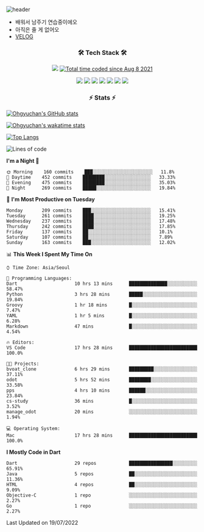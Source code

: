 <!--
**Ohgyuchan/Ohgyuchan** is a ✨ _special_ ✨ repository because its `README.md` (this file) appears on your GitHub profile.

Here are some ideas to get you started:

- 🔭 I’m currently working on ...
- 🌱 I’m currently learning ...
- 👯 I’m looking to collaborate on ...
- 🤔 I’m looking for help with ...
- 💬 Ask me about ...
- 📫 How to reach me: ...
- 😄 Pronouns: ...
- ⚡ Fun fact: ...
-->
![header](https://capsule-render.vercel.app/api?type=soft&color=auto&height=150&section=header&text=Ohgyuchan&fontSize=80&animation=twinkling)
<!-- ### Hi there 👋 -->
  * 배워서 남주기 연습중이에오
  * 아직은 줄 게 없어오
  * [VELOG](https://velog.io/@terman)



<h3 align="center"><b>🛠 Tech Stack 🛠</b></h3>

<p align="center">
<a href="https://hits.seeyoufarm.com"><img src="https://hits.seeyoufarm.com/api/count/incr/badge.svg?url=https%3A%2F%2Fgithub.com%2FOhgyuchan&count_bg=%2379C83D&title_bg=%23555555&icon=&icon_color=%23E7E7E7&title=visitors+%F0%9F%99%8C&edge_flat=false"/></a> <a href="https://wakatime.com/@9d35e6a9-2400-4e9b-b741-9597e6de1373"><img src="https://wakatime.com/badge/user/9d35e6a9-2400-4e9b-b741-9597e6de1373.svg" alt="Total time coded since Aug 8 2021" /></a></b>


<p align="center">
<!-- <img src="https://img.shields.io/badge/HTML5-E34F26?style=flat-square&logo=HTML5&logoColor=white"/></a> &nbsp -->
<!-- <img src="https://img.shields.io/badge/CSS3-1572B6?style=flat-square&logo=CSS3&logoColor=white"/></a> &nbsp -->
<!-- <img src="https://img.shields.io/badge/JavaScript-F7DF1E?style=flat-square&logo=JavaScript&logoColor=white"/></a> &nbsp -->
<!-- <img src="https://img.shields.io/badge/Node.js-339933?style=flat-square&logo=Node.js&logoColor=white"/></a> &nbsp -->
<img src="https://img.shields.io/badge/Android-3DDC84?style=flat-square&logo=Android&logoColor=white"/></a> 
<img src="https://img.shields.io/badge/Flutter-02569B?style=flat-square&logo=Flutter&logoColor=white"></a> 
<img src="https://img.shields.io/badge/Dart-0175C2?style=flat-square&logo=Dart&logoColor=white"></a> 
<!-- <img src="https://img.shields.io/badge/R-0175C2?style=flat-square&logo=R&logoColor=white"></a> &nbsp -->
<!-- <img src="https://img.shields.io/badge/MongoDB-47A248?style=flat-square&logo=MongoDB&logoColor=white"/></a> &nbsp -->
<!-- <img src="https://img.shields.io/badge/MySQL-4479A1?style=flat-square&logo=MySQL&logoColor=white"/></a> &nbsp -->
<img src="https://img.shields.io/badge/c++-00599C?style=flat-square&logo=c%2B%2B&logoColor=white"/></a> 
<img src="https://img.shields.io/badge/python-0175C2?style=flat-square&logo=python&logoColor=white"></a> 
<img src="https://img.shields.io/badge/github-181717?style=flat-square&logo=github&logoColor=white"></a> 
<img src="https://img.shields.io/badge/unity-FCC624?style=flat-square&logo=unity&logoColor=black"></a> 
<!-- <img src="https://img.shields.io/badge/Amazon AWS-232F3E?style=flat-square&logo=Amazon%20AWS&logoColor=white"/></a> &nbsp </p> -->
</b>

<h3 align="center"><b>⚡️ Stats ⚡️</b></h3>


[![Ohgyuchan's GitHub stats](https://github-readme-stats.vercel.app/api?username=Ohgyuchan&count_private=true&include_all_commits=true&show_icons=true&theme=buefy)](https://github.com/anuraghazra/github-readme-stats)

[![Ohgyuchan's wakatime stats](https://github-readme-stats.vercel.app/api/wakatime?username=TermanOh&layout=compact&theme=buefy)](https://github.com/anuraghazra/github-readme-stats)

[![Top Langs](https://github-readme-stats.vercel.app/api/top-langs/?username=Ohgyuchan&layout=compact&exclude_repo=unity_example&theme=buefy)](https://github.com/Ohgyuchan/github-readme-stats)
  
<!--START_SECTION:waka-->
![Lines of code](https://img.shields.io/badge/From%20Hello%20World%20I%27ve%20Written-1.2%20million%20lines%20of%20code-blue)

**I'm a Night 🦉** 

```text
🌞 Morning    160 commits    ███░░░░░░░░░░░░░░░░░░░░░░   11.8% 
🌆 Daytime    452 commits    ████████░░░░░░░░░░░░░░░░░   33.33% 
🌃 Evening    475 commits    ████████░░░░░░░░░░░░░░░░░   35.03% 
🌙 Night      269 commits    █████░░░░░░░░░░░░░░░░░░░░   19.84%

```
📅 **I'm Most Productive on Tuesday** 

```text
Monday       209 commits    ███░░░░░░░░░░░░░░░░░░░░░░   15.41% 
Tuesday      261 commits    ████░░░░░░░░░░░░░░░░░░░░░   19.25% 
Wednesday    237 commits    ████░░░░░░░░░░░░░░░░░░░░░   17.48% 
Thursday     242 commits    ████░░░░░░░░░░░░░░░░░░░░░   17.85% 
Friday       137 commits    ██░░░░░░░░░░░░░░░░░░░░░░░   10.1% 
Saturday     107 commits    ██░░░░░░░░░░░░░░░░░░░░░░░   7.89% 
Sunday       163 commits    ███░░░░░░░░░░░░░░░░░░░░░░   12.02%

```


📊 **This Week I Spent My Time On** 

```text
⌚︎ Time Zone: Asia/Seoul

💬 Programming Languages: 
Dart                     10 hrs 13 mins      ██████████████░░░░░░░░░░░   58.47% 
Python                   3 hrs 28 mins       █████░░░░░░░░░░░░░░░░░░░░   19.84% 
Groovy                   1 hr 18 mins        █░░░░░░░░░░░░░░░░░░░░░░░░   7.47% 
YAML                     1 hr 5 mins         █░░░░░░░░░░░░░░░░░░░░░░░░   6.28% 
Markdown                 47 mins             █░░░░░░░░░░░░░░░░░░░░░░░░   4.54%

🔥 Editors: 
VS Code                  17 hrs 28 mins      █████████████████████████   100.0%

🐱‍💻 Projects: 
bvoat_clone              6 hrs 29 mins       █████████░░░░░░░░░░░░░░░░   37.11% 
odot                     5 hrs 52 mins       ████████░░░░░░░░░░░░░░░░░   33.58% 
pps                      4 hrs 10 mins       ██████░░░░░░░░░░░░░░░░░░░   23.84% 
cs-study                 36 mins             █░░░░░░░░░░░░░░░░░░░░░░░░   3.52% 
manage_odot              20 mins             ░░░░░░░░░░░░░░░░░░░░░░░░░   1.94%

💻 Operating System: 
Mac                      17 hrs 28 mins      █████████████████████████   100.0%

```

**I Mostly Code in Dart** 

```text
Dart                     29 repos            ████████████████░░░░░░░░░   65.91% 
Java                     5 repos             ██░░░░░░░░░░░░░░░░░░░░░░░   11.36% 
HTML                     4 repos             ██░░░░░░░░░░░░░░░░░░░░░░░   9.09% 
Objective-C              1 repo              ░░░░░░░░░░░░░░░░░░░░░░░░░   2.27% 
Go                       1 repo              ░░░░░░░░░░░░░░░░░░░░░░░░░   2.27%

```



 Last Updated on 19/07/2022
<!--END_SECTION:waka-->


